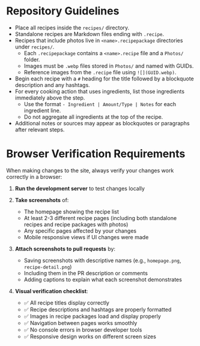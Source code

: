 # Repository Guidelines

- Place all recipes inside the `recipes/` directory.
- Standalone recipes are Markdown files ending with `.recipe`.
- Recipes that include photos live in `<name>.recipepackage` directories under `recipes/`.
  - Each `.recipepackage` contains a `<name>.recipe` file and a `Photos/` folder.
  - Images must be `.webp` files stored in `Photos/` and named with GUIDs.
  - Reference images from the `.recipe` file using `![](GUID.webp)`.
- Begin each recipe with a `#` heading for the title followed by a blockquote description and any hashtags.
- For every cooking action that uses ingredients, list those ingredients immediately above the step.
  - Use the format `- Ingredient | Amount/Type | Notes` for each ingredient line.
  - Do not aggregate all ingredients at the top of the recipe.
- Additional notes or sources may appear as blockquotes or paragraphs after relevant steps.

# Browser Verification Requirements

When making changes to the site, always verify your changes work correctly in a browser:

1. **Run the development server** to test changes locally
2. **Take screenshots** of:
   - The homepage showing the recipe list
   - At least 2-3 different recipe pages (including both standalone recipes and recipe packages with photos)
   - Any specific pages affected by your changes
   - Mobile responsive views if UI changes were made

3. **Attach screenshots to pull requests** by:
   - Saving screenshots with descriptive names (e.g., `homepage.png`, `recipe-detail.png`)
   - Including them in the PR description or comments
   - Adding captions to explain what each screenshot demonstrates

4. **Visual verification checklist**:
   - ✅ All recipe titles display correctly
   - ✅ Recipe descriptions and hashtags are properly formatted
   - ✅ Images in recipe packages load and display properly
   - ✅ Navigation between pages works smoothly
   - ✅ No console errors in browser developer tools
   - ✅ Responsive design works on different screen sizes
